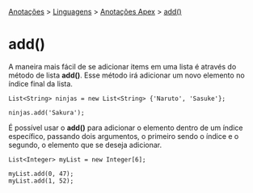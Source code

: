 <link rel="stylesheet" type="text/css" href="../../CSS/dark-theme.css">

[Anotações](../../) > [Linguagens](../Index.md) > [Anotações Apex](./Index.md) > [add()](./ListAdd.md)

# add()

A maneira mais fácil de se adicionar items em uma lista é através do método de lista **add()**. Esse método irá adicionar um novo elemento no índice final da lista.

```apex
List<String> ninjas = new List<String> {'Naruto', 'Sasuke'};

ninjas.add('Sakura');
```

É possível usar o **add()** para adicionar o elemento dentro de um índice específico, passando dois argumentos, o primeiro sendo o índice e o segundo, o elemento que se deseja adicionar.

```apex
List<Integer> myList = new Integer[6];

myList.add(0, 47);
myList.add(1, 52);
```